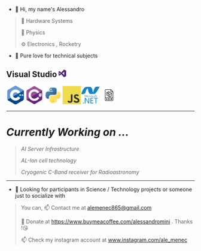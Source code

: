 
- 👋 Hi, my name's Alessandro

> 📲 Hardware Systems
> 
> 🔬 Physics
>
> ⚙️ Electronics , Rocketry


- 👀 Pure love for technical subjects

## Visual Studio <img src="https://raw.githubusercontent.com/devicons/devicon/master/icons/visualstudio/visualstudio-plain.svg" width="20" height="20">

<img src="https://raw.githubusercontent.com/devicons/devicon/master/icons/cplusplus/cplusplus-original.svg" width="50" height="50"><img src="https://raw.githubusercontent.com/devicons/devicon/master/icons/csharp/csharp-original.svg" width="50" height="50"><img src="https://raw.githubusercontent.com/devicons/devicon/master/icons/python/python-original.svg" width="50" height="50"><img src="https://raw.githubusercontent.com/devicons/devicon/master/icons/javascript/javascript-original.svg" width="50" height="50"><img src="https://raw.githubusercontent.com/devicons/devicon/master/icons/dot-net/dot-net-plain-wordmark.svg" width="50" height="50"><img src="https://github.com/AleDev88/AleDev88/blob/060b2a8532e312fca4ebd00f56b3c60ad172fed8/assembly.png" width="50" height="50">
___
# *Currently Working on ...*

> *AI Server Infrastructure*
> 
> *AL-Ion cell technology*
> 
> *Cryogenic C-Band receiver for Radioastronomy*

___
- 💞️ Looking for participants in Science / Technology projects or someone just to socialize with

> You can,
> 📫 Contact me at alemenec865@gmail.com
> 
> 🎁 Donate at https://www.buymeacoffee.com/alessandromini . Thanks !😘
> 
> 📫 Check my instagram account at www.instagram.com/ale_menec

